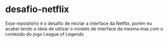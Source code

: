 # desafio-netflix
Esse repositório é o desafio de recriar a interface da Netflix, porém eu acabei tendo a ideia de utilizar o modelo de interface da mesma mas com o conteúdo do jogo League of Legends 
